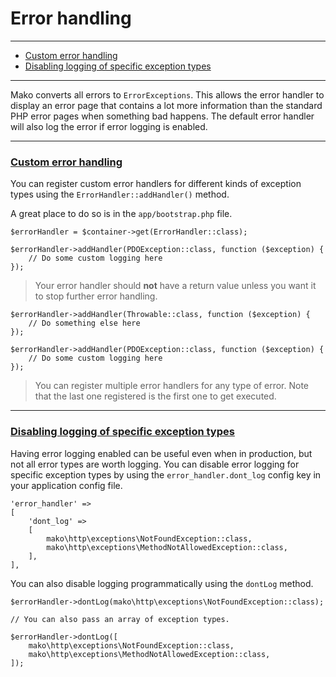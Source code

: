 # Error handling

--------------------------------------------------------

* [Custom error handling](#custom_error_handling)
* [Disabling logging of specific exception types](#disabling_logging_of_specific_exception_types)

--------------------------------------------------------

Mako converts all errors to `ErrorExceptions`. This allows the error handler to display an error page that contains a lot more information than the standard PHP error pages when something bad happens. The default error handler will also log the error if error logging is enabled.

--------------------------------------------------------

### <a id="custom_error_handling" href="#custom_error_handling">Custom error handling</a>

You can register custom error handlers for different kinds of exception types using the `ErrorHandler::addHandler()` method.

A great place to do so is in the `app/bootstrap.php` file.

```
$errorHandler = $container->get(ErrorHandler::class);

$errorHandler->addHandler(PDOException::class, function ($exception) {
	// Do some custom logging here
});
```

> Your error handler should **not** have a return value unless you want it to stop further error handling.

```
$errorHandler->addHandler(Throwable::class, function ($exception) {
	// Do something else here
});

$errorHandler->addHandler(PDOException::class, function ($exception) {
	// Do some custom logging here
});
```

> You can register multiple error handlers for any type of error. Note that the last one registered is the first one to get executed.

--------------------------------------------------------

### <a id="disabling_logging_of_specific_exception_types" href="#disabling_logging_of_specific_exception_types">Disabling logging of specific exception types</a>

Having error logging enabled can be useful even when in production, but not all error types are worth logging. You can disable error logging for specific exception types by using the `error_handler.dont_log` config key in your application config file.

```
'error_handler' =>
[
	'dont_log' =>
	[
		mako\http\exceptions\NotFoundException::class,
		mako\http\exceptions\MethodNotAllowedException::class,
	],
],
```

You can also disable logging programmatically using the `dontLog` method.

```
$errorHandler->dontLog(mako\http\exceptions\NotFoundException::class);

// You can also pass an array of exception types.

$errorHandler->dontLog([
	mako\http\exceptions\NotFoundException::class,
	mako\http\exceptions\MethodNotAllowedException::class,
]);
```